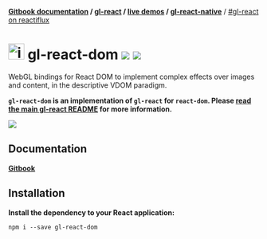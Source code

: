 **[Gitbook documentation](http://projectseptemberinc.gitbooks.io/gl-react-dom/content/) / [gl-react](https://github.com/ProjectSeptemberInc/gl-react/) / [live demos](http://projectseptemberinc.github.io/gl-react-dom/) / [gl-react-native](https://github.com/ProjectSeptemberInc/gl-react-native/)** / [#gl-react on reactiflux](https://reactiflux.slack.com/messages/gl-react/)

# <img width="32" alt="icon" src="https://cloud.githubusercontent.com/assets/211411/9813786/eacfcc24-5888-11e5-8f9b-5a907a2cbb21.png"> gl-react-dom ![](https://img.shields.io/badge/react-0.14.x-05F561.svg) ![](https://img.shields.io/badge/gl--react-2.2.x-05F561.svg)

WebGL bindings for React DOM to implement complex effects over images and content, in the descriptive VDOM paradigm.

**`gl-react-dom` is an implementation of `gl-react` for `react-dom`. Please [read the main gl-react README](https://github.com/ProjectSeptemberInc/gl-react/) for more information.**

[![](https://github.com/ProjectSeptemberInc/gl-react/raw/master/docs/examples/blur.gif)](http://projectseptemberinc.github.io/gl-react/Examples/Blur/)

## Documentation

[**Gitbook**](http://projectseptemberinc.gitbooks.io/gl-react/content/)

## Installation

**Install the dependency to your React application:**

```
npm i --save gl-react-dom
```
